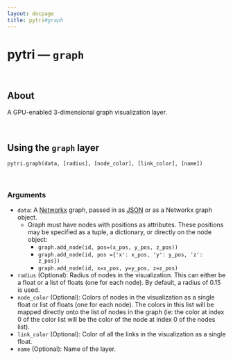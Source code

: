 ```yaml
---
layout: docpage
title: pytri#graph
---
```


<h1 class="display-2">pytri — <code>graph</code></h1>

<br />

## About
A GPU-enabled 3-dimensional graph visualization layer.

<br />

## Using the `graph` layer

```python
pytri.graph(data, [radius], [node_color], [link_color], [name])
```
<br />

### Arguments

* `data`: A [Networkx](https://networkx.github.io/documentation/networkx-1.10/overview.html) graph, passed in as [JSON](https://networkx.github.io/documentation/networkx-1.10/reference/readwrite.json_graph.html) or as a Networkx graph object.
    * Graph must have nodes with positions as attributes. These positions may be specified as a tuple, a dictionary, or directly on the node object:
        * `graph.add_node(id, pos=(x_pos, y_pos, z_pos))`
        * `graph.add_node(id, pos ={'x': x_pos, 'y': y_pos, 'z': z_pos})`
        * `graph.add_node(id, x=x_pos, y=y_pos, z=z_pos)`
* `radius` (Optional): Radius of nodes in the visualization. This can either be a float or a list of floats (one for each node). By default, a radius of 0.15 is used.
* `node_color` (Optional): Colors of nodes in the visualization as a single float or list of floats (one for each node). The colors in this list will be mapped directly onto the list of nodes in the graph (ie: the color at index 0 of the color list will be the color of the node at index 0 of the nodes list).
* `link_color` (Optional): Color of all the links in the visualization as a single float.
* `name` (Optional): Name of the layer.
